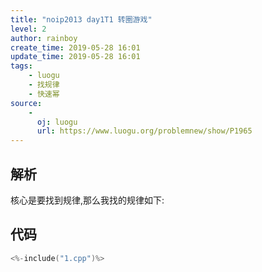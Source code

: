 ```yaml
---
title: "noip2013 day1T1 转圈游戏"
level: 2
author: rainboy
create_time: 2019-05-28 16:01
update_time: 2019-05-28 16:01
tags:
    - luogu
    - 找规律
    - 快速幂
source:
    - 
      oj: luogu
      url: https://www.luogu.org/problemnew/show/P1965
---
```


## 解析

核心是要找到规律,那么我找的规律如下:

## 代码

```c
<%-include("1.cpp")%>
```


